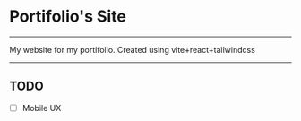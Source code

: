 # Portifolio's Site

---

My website for my portifolio. Created using vite+react+tailwindcss

---

## TODO

- [ ] Mobile UX

